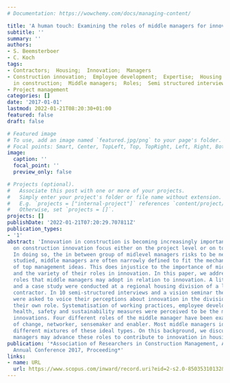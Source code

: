```yaml
---
# Documentation: https://wowchemy.com/docs/managing-content/

title: 'A human touch: Examining the roles of middle managers for innovation in contractors'
subtitle: ''
summary: ''
authors:
- S. Beemsterboer
- C. Koch
tags:
- Contractors;  Housing;  Innovation;  Managers
- Construction innovation;  Employee development;  Expertise;  Housing construction;  Innovation
  in construction;  Middle managers;  Roles;  Semi structured interviews
- Project management
categories: []
date: '2017-01-01'
lastmod: 2022-01-21T08:20:30+01:00
featured: false
draft: false

# Featured image
# To use, add an image named `featured.jpg/png` to your page's folder.
# Focal points: Smart, Center, TopLeft, Top, TopRight, Left, Right, BottomLeft, Bottom, BottomRight.
image:
  caption: ''
  focal_point: ''
  preview_only: false

# Projects (optional).
#   Associate this post with one or more of your projects.
#   Simply enter your project's folder or file name without extension.
#   E.g. `projects = ["internal-project"]` references `content/project/deep-learning/index.md`.
#   Otherwise, set `projects = []`.
projects: []
publishDate: '2022-01-21T07:20:29.707811Z'
publication_types:
- '1'
abstract: 'Innovation in construction is becoming increasingly important. Many studies
  on construction innovation focus either on the project level or on top management.
  In doing so, the in between group of midlevel managers risks to be neglected. If
  studied, middle managers are often narrowly defined to fit the mechanistic implementation
  of top management ideas. This does injustice to the importance of middle managers
  and the variety of their roles in innovation. In this paper, we address the different
  roles that middle managers may adopt in relation to innovation. A literature review
  and a case study were conducted at a regional housing division of a large Swedish
  contractor. In 10 semi-structured interviews and a vision seminar the middle managers
  were asked to voice their perceptions about innovation in the division and about
  their own role. Systematisation of working practices, employee development, and
  health, safety and sustainability measures were perceived to be the most important
  innovations. Four different roles of the middle manager have been examined: implementer
  of change, networker, sensemaker and enabler. Most middle managers identified with
  different mixtures of these ideal types. On this background, we discuss how middle
  managers may advance these roles to contribute to innovation in housing construction.'
publication: '*Association of Researchers in Construction Management, ARCOM - 33rd
  Annual Conference 2017, Proceeding*'
links:
- name: URL
  url: https://www.scopus.com/inward/record.uri?eid=2-s2.0-85035310132&partnerID=40&md5=e9b79ab2fcb470a90660c3bc231eb4aa
---
```


